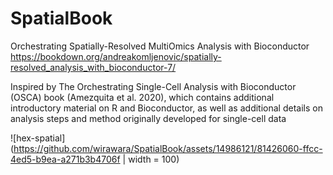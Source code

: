 # SpatialBook

Orchestrating Spatially-Resolved MultiOmics Analysis with Bioconductor 
https://bookdown.org/andreakomljenovic/spatially-resolved_analysis_with_bioconductor-7/

Inspired by The Orchestrating Single-Cell Analysis with Bioconductor (OSCA) book (Amezquita et al. 2020), which contains additional introductory material on R and Bioconductor, as well as additional details on analysis steps and method originally developed for single-cell data


![hex-spatial](https://github.com/wirawara/SpatialBook/assets/14986121/81426060-ffcc-4ed5-b9ea-a271b3b4706f  | width = 100)
